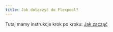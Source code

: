 ```yaml
---
title: Jak dołączyć do Flexpool?
---
```


Tutaj mamy instrukcje krok po kroku: [Jak zacząć](/get-started)
